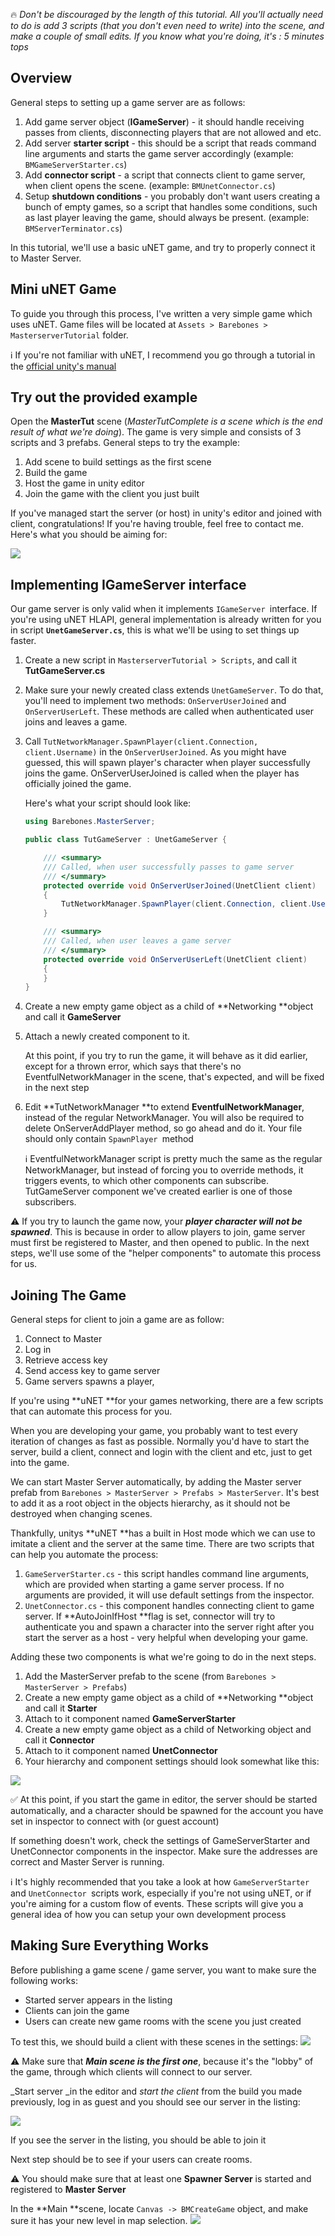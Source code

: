 :fire: _Don't be discouraged by the length of this tutorial. All you'll actually need to do is add 3 scripts (that you don't even need to write) into the scene, and make a couple of small edits. If you know what you're doing, it's : 5 minutes tops_

## Overview

General steps to setting up a game server are as follows:

1. Add game server object (**IGameServer**) - it should handle receiving passes from clients, disconnecting players that are not allowed and etc.
1. Add server **starter script** - this should be a script that reads command line arguments and starts the game server accordingly (example: `BMGameServerStarter.cs`)
1. Add **connector script** - a script that connects client to game server, when client opens the scene. (example: `BMUnetConnector.cs`)
1. Setup **shutdown conditions** - you probably don't want users creating a bunch of empty games, so a script that handles some conditions, such as last player leaving the game, should always be present. (example: `BMServerTerminator.cs`)

In this tutorial, we'll use a basic uNET game, and try to properly connect it to Master Server.

## Mini uNET Game

To guide you through this process, I've written a very simple game which uses uNET. Game files will be located at `Assets > Barebones > MasterserverTutorial` folder. 

:information_source: If you're not familiar with uNET, I recommend you go through a tutorial in the [official unity's manual](https://docs.unity3d.com/Manual/UNetSetup.html)

## Try out the provided example

Open the **MasterTut** scene (_MasterTutComplete is a scene which is the end result of what we're doing_). The game is very simple and consists of 3 scripts and 3 prefabs. General steps to try the example:

1. Add scene to build settings as the first scene
1. Build the game
1. Host the game in unity editor
1. Join the game with the client you just built

If you've managed start the server (or host) in unity's editor and joined with client, congratulations! If you're having trouble, feel free to contact me. Here's what you should be aiming for:

![](http://i.imgur.com/D2hoH38.png)

## Implementing IGameServer interface

Our game server is only valid when it implements `IGameServer `interface. If you're using uNET HLAPI, general implementation is already written for you in script **`UnetGameServer.cs`**, this is what we'll be using to set things up faster. 

1. Create a new script in `MasterserverTutorial > Scripts`, and call it **TutGameServer.cs**

2. Make sure your newly created class extends `UnetGameServer`. To do that, you'll need to implement two methods: `OnServerUserJoined` and `OnServerUserLeft`. These methods are called when authenticated user joins and leaves a game.

3. Call `TutNetworkManager.SpawnPlayer(client.Connection, client.Username)` in the `OnServerUserJoined`. As you might have guessed, this will spawn player's character when player successfully joins the game. OnServerUserJoined is called when the player has officially joined the game. 

    Here's what your script should look like:

    ```C#
    using Barebones.MasterServer;

    public class TutGameServer : UnetGameServer {

        /// <summary>
        /// Called, when user successfully passes to game server
        /// </summary>
        protected override void OnServerUserJoined(UnetClient client)
        {
            TutNetworkManager.SpawnPlayer(client.Connection, client.Username);
        }

        /// <summary>
        /// Called, when user leaves a game server
        /// </summary>
        protected override void OnServerUserLeft(UnetClient client)
        {
        }
    }
    ```

4. Create a new empty game object as a child of **Networking **object and call it **GameServer**
5. Attach a newly created component to it.

    At this point, if you try to run the game, it will behave as it did earlier, except for a thrown error, which says that there's no EventfulNetworkManager in the scene, that's expected, and will be fixed in the next step

6. Edit **TutNetworkManager **to extend **EventfulNetworkManager**, instead of the regular NetworkManager. You will also be required to delete OnServerAddPlayer method, so go ahead and do it. Your file should only contain `SpawnPlayer `method 

    :information_source: EventfulNetworkManager script is pretty much the same as the regular NetworkManager, but instead of forcing you to override methods, it triggers events, to which other components can subscribe. TutGameServer component we've created earlier is one of those subscribers. 

:warning: If you try to launch the game now, your _**player character will not be spawned**_. This is because in order to allow players to join, game server must first be registered to Master, and then opened to public. In the next steps, we'll use some of the "helper components" to automate this process for us.

## Joining The Game

General steps for client to join a game are as follow: 

1. Connect to Master
1. Log in
1. Retrieve access key
1. Send access key to game server
1. Game servers spawns a player, 

If you're using **uNET **for your games networking, there are a few scripts that can automate this process for you. 

When you are developing your game, you probably want to test every iteration of changes as fast as possible. Normally you'd have to start the server, build a client, connect and login with the client and etc, just to get into the game.

We can start Master Server automatically, by adding the Master server prefab from `Barebones > MasterServer > Prefabs > MasterServer`. It's best to add it as a root object in the objects hierarchy, as it should not be destroyed when changing scenes.

Thankfully, unitys **uNET **has a built in Host mode which we can use to imitate a client and the server at the same time. There are two scripts that can help you automate the process: 

1. `GameServerStarter.cs` - this script handles command line arguments, which are provided when starting a game server process. If no arguments are provided, it will use default settings from the inspector.
1. `UnetConnector.cs` - this component handles connecting client to game server. If **AutoJoinIfHost **flag is set, connector will try to authenticate you and spawn a character into the server right after you start the server as a host - very helpful when developing your game.

Adding these two components is what we're going to do in the next steps. 

1. Add the MasterServer prefab to the scene (from `Barebones > MasterServer > Prefabs`)
1. Create a new empty game object as a child of **Networking **object and call it **Starter**
1. Attach to it component named **GameServerStarter**
1. Create a new empty game object as a child of Networking object and call it **Connector**
1. Attach to it component named **UnetConnector**
1. Your hierarchy and component settings should look somewhat like this:

![](http://i.imgur.com/Vi2FaJE.png)

:white_check_mark: At this point, if you start the game in editor, the server should be started automatically, and a character should be spawned for the account you have set in inspector to connect with (or guest account) 

If something doesn't work, check the settings of GameServerStarter and UnetConnector components in the inspector. Make sure the addresses are correct and Master Server is running.

:information_source: It's highly recommended that you take a look at how `GameServerStarter `and `UnetConnector `scripts work, especially if you're not using uNET, or if you're aiming for a custom flow of events. These scripts will give you a general idea of how you can setup your own development process 

## Making Sure Everything Works

Before publishing a game scene / game server, you want to make sure the following works:

* Started server appears in the listing
* Clients can join the game
* Users can create new game rooms with the scene you just created

To test this, we should build a client with these scenes in the settings: 
![](http://i.imgur.com/Vi2FaJE.png)

:warning: Make sure that _**Main scene is the first one**_, because it's the "lobby" of the game, through which clients will connect to our server.

_Start server _in the editor and _start the client_ from the build you made previously, log in as guest and you should see our server in the listing: 

![](http://i.imgur.com/yjbT9F1.png)

If you see the server in the listing, you should be able to join it

Next step should be to see if your users can create rooms. 

:warning: You should make sure that at least one **Spawner Server** is started and registered to **Master Server** 

In the **Main **scene, locate `Canvas -> BMCreateGame` object, and make sure it has your new level in map selection. 
![](http://i.imgur.com/ew1aNY6.png)